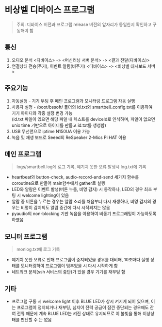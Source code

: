 # 비상벨 디바이스 프로그램
> 주의: 디바이스 버전과 프로그램 release 버전의 앞자리가 동일한지 확인하고 구동해야 함  

## 통신
1. 오디오 분석 
<디바이스> -> <머신러닝 서버 분석> -> <결과 전달(디바이스)>
2. 연결상태 전송(주기), 이벤트 알림(비주기)
<디바이스> -> <비상벨 대시보드 서버>

## 주요기능
1. 자동실행 - 기기 부팅 후 메인 프로그램과 모니터링 프로그램 자동 실행
2. 사용자 설정 - /boot/bssoft/ 폴더의 id.txt와 smartbell_config.txt를 이용하여 기기 아이디와 각종 설정 변경 가능  
    (id.txt 파일이 있으면 해당 파일 내 텍스트를 deviceId로 인식하며, 파일이 없으면 unix time 기반으로 아이디를 만들고 id.txt를 생성함)  
3. USB 무선랜으로 iptime N150UA 이용 가능
4. 녹음 및 재생 보드로 Seeed의 ReSpeaker 2-Mics Pi HAT 이용

## 메인 프로그램
> logs/smartbell.log에 로그 기록, 예기치 못한 오류 발생시 log.txt에 기록
- heartbeat와 button-check, audio-record-and-send 세가지 함수를 coroutine으로 만들어 main함수에서 gather로 실행
- LED와 알람은 이벤트 발생(버튼 누름, 비명 감지) 시 동작하나, LED의 경우 최초 부팅 시 welcome lighting이 있음
- 알람 중 버튼을 누르는 경우는 알람 소리를 처음부터 다시 재생하나, 비명 감지의 경우는 비명이 감지되도 알람 중간에 다시 시작되지는 않음
- pyaudio의 non-blocking 기반 녹음을 이용하여 비동기 프로그래밍이 가능하도록 하였음

## 모니터 프로그램
> monlog.txt에 로그 기록
- 예기치 못한 오류로 인해 프로그램이 중지되었을 경우를 대비해, 10초마다 실행 상태를 모니터링하여 프로그램이 멈추었을 시 다시 시작하게 함
- 네트워크 문제(ssh 서비스의 중단)가 있을 경우 기기를 재부팅 함

## 기타
- 프로그램 구동 시 welcome light 이후 BLUE LED가 상시 켜지게 되어 있으며, 이는 프로그램이 정지되거나 재부팅, 
심지어 전력 공급이 잠깐 중단되는 경우에도 잔여 전류 때문에 계속 BLUE LED는 켜진 상태로 유지되므로 이 불빛을 통해 이상상태를 판단할 수 는 없음 
